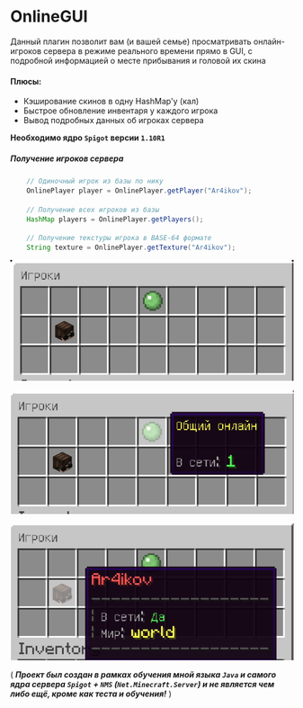 # OnlineGUI

Данный плагин позволит вам (и вашей семье) просматривать онлайн-игроков
сервера в режиме реального времени прямо в GUI, с подробной информацией
о месте прибывания и головой их скина

#### Плюсы:
- Кэширование скинов в одну HashMap'у (кал)
- Быстрое обновление инвентаря у каждого игрока
- Вывод подробных данных об игроках сервера

**Необходимо ядро `Spigot` версии `1.10R1`**

##### Получение игроков сервера
```java
    // Одиночный игрок из базы по нику
    OnlinePlayer player = OnlinePlayer.getPlayer("Ar4ikov");
    
    // Получение всех игроков из базы
    HashMap players = OnlinePlayer.getPlayers();
    
    // Получение текстуры игрока в BASE-64 формате
    String texture = OnlinePlayer.getTexture("Ar4ikov");
```
![Скрнн первый](Screenshot1.png)

![Скрин второй](Screenshot2.png)

![Скрин третий](Screenshot3.png)

( ***Проект был создан в рамках обучения мной языка `Java` и самого ядра сервера `Spigot` + `NMS` (`Net.Minecraft.Server`) и не является чем либо ещё, кроме как теста и обучения!*** )
